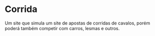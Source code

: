 # Corrida
Um site que simula um site de apostas de corridas de cavalos, porém poderá também competir com carros, lesmas e outros.
